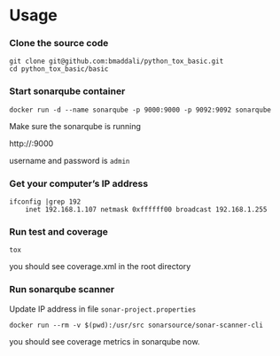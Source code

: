 # Usage

### Clone the source code
```
git clone git@github.com:bmaddali/python_tox_basic.git
cd python_tox_basic/basic
```

### Start sonarqube container
```
docker run -d --name sonarqube -p 9000:9000 -p 9092:9092 sonarqube
```

Make sure the sonarqube is running

http://<ip>:9000

username and password is `admin`

### Get your computer’s IP address

```
ifconfig |grep 192 
	inet 192.168.1.107 netmask 0xffffff00 broadcast 192.168.1.255
```

### Run test and coverage 
```
tox
```
you should see coverage.xml in the root directory


### Run sonarqube scanner

Update IP address in file `sonar-project.properties`
```
docker run --rm -v $(pwd):/usr/src sonarsource/sonar-scanner-cli
```
you should see coverage metrics in sonarqube now.
